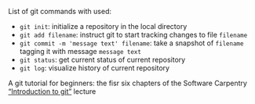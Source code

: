 List of git commands with used:

  - `git init`: initialize a repository in the local directory
  - `git add filename`: instruct git to start tracking changes to file `filename`
  - `git commit -m 'message text' filename`: take a snapshot of `filename` tagging it with message `message text`
  - `git status`: get current status of current repository
  - `git log`: visualize history of current repository

A git tutorial for beginners: the fisr six chapters of the Software Carpentry [“Introduction to git”](http://swcarpentry.github.io/git-novice/) lecture

